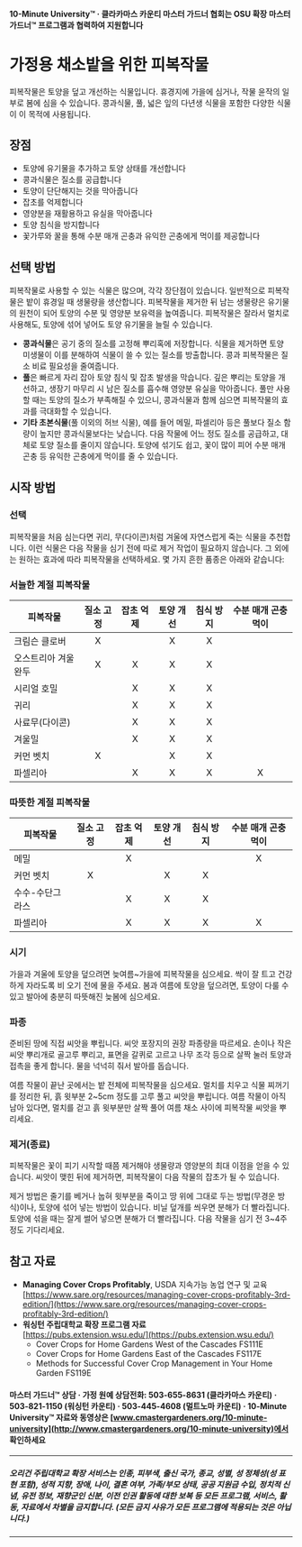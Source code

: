 #### 10-Minute University™ · 클라카마스 카운티 마스터 가드너 협회는 OSU 확장 마스터 가드너™ 프로그램과 협력하여 지원합니다

# 가정용 채소밭을 위한 피복작물

피복작물은 토양을 덮고 개선하는 식물입니다. 휴경지에 가을에 심거나, 작물 윤작의 일부로 봄에 심을 수 있습니다. 콩과식물, 풀, 넓은 잎의 다년생 식물을 포함한 다양한 식물이 이 목적에 사용됩니다.

## 장점

- 토양에 유기물을 추가하고 토양 상태를 개선합니다
- 콩과식물은 질소를 공급합니다
- 토양이 단단해지는 것을 막아줍니다
- 잡초를 억제합니다
- 영양분을 재활용하고 유실을 막아줍니다
- 토양 침식을 방지합니다
- 꽃가루와 꿀을 통해 수분 매개 곤충과 유익한 곤충에게 먹이를 제공합니다

## 선택 방법

피복작물로 사용할 수 있는 식물은 많으며, 각각 장단점이 있습니다. 일반적으로 피복작물은 밭이 휴경일 때 생물량을 생산합니다. 피복작물을 제거한 뒤 남는 생물량은 유기물의 원천이 되어 토양의 수분 및 영양분 보유력을 높여줍니다. 피복작물은 잘라서 멀치로 사용해도, 토양에 섞어 넣어도 토양 유기물을 늘릴 수 있습니다.

- **콩과식물**은 공기 중의 질소를 고정해 뿌리혹에 저장합니다. 식물을 제거하면 토양 미생물이 이를 분해하여 식물이 쓸 수 있는 질소를 방출합니다. 콩과 피복작물은 질소 비료 필요성을 줄여줍니다.
- **풀**은 빠르게 자리 잡아 토양 침식 및 잡초 발생을 막습니다. 깊은 뿌리는 토양을 개선하고, 생장기 마무리 시 남은 질소를 흡수해 영양분 유실을 막아줍니다. 풀만 사용할 때는 토양의 질소가 부족해질 수 있으니, 콩과식물과 함께 심으면 피복작물의 효과를 극대화할 수 있습니다.
- **기타 초본식물**(풀 이외의 허브 식물), 예를 들어 메밀, 파셀리아 등은 풀보다 질소 함량이 높지만 콩과식물보다는 낮습니다. 다음 작물에 어느 정도 질소를 공급하고, 대체로 토양 질소를 줄이지 않습니다. 토양에 섞기도 쉽고, 꽃이 많이 피어 수분 매개 곤충 등 유익한 곤충에게 먹이를 줄 수 있습니다.

## 시작 방법

### 선택

피복작물을 처음 심는다면 귀리, 무(다이콘)처럼 겨울에 자연스럽게 죽는 식물을 추천합니다. 이런 식물은 다음 작물을 심기 전에 따로 제거 작업이 필요하지 않습니다. 그 외에는 원하는 효과에 따라 피복작물을 선택하세요. 몇 가지 흔한 품종은 아래와 같습니다:

### 서늘한 계절 피복작물

| 피복작물            | 질소 고정 | 잡초 억제 | 토양 개선 | 침식 방지 | 수분 매개 곤충 먹이 |
|--------------------|:---------:|:---------:|:---------:|:---------:|:-------------------:|
| 크림슨 클로버      | X         |           | X         | X         |                     |
| 오스트리아 겨울 완두| X         | X         | X         | X         |                     |
| 시리얼 호밀        |           | X         | X         | X         |                     |
| 귀리               |           | X         | X         | X         |                     |
| 사료무(다이콘)     |           | X         | X         | X         |                     |
| 겨울밀             |           | X         | X         | X         |                     |
| 커먼 벳치          | X         |           | X         | X         |                     |
| 파셀리아           |           | X         | X         | X         | X                   |

### 따뜻한 계절 피복작물

| 피복작물            | 질소 고정 | 잡초 억제 | 토양 개선 | 침식 방지 | 수분 매개 곤충 먹이 |
|--------------------|:---------:|:---------:|:---------:|:---------:|:-------------------:|
| 메밀               |           | X         |           |           | X                   |
| 커먼 벳치          | X         |           | X         | X         |                     |
| 수수-수단그라스    |           | X         | X         | X         |                     |
| 파셀리아           |           | X         | X         | X         | X                   |

### 시기

가을과 겨울에 토양을 덮으려면 늦여름~가을에 피복작물을 심으세요. 싹이 잘 트고 건강하게 자라도록 비 오기 전에 물을 주세요. 봄과 여름에 토양을 덮으려면, 토양이 다룰 수 있고 발아에 충분히 따뜻해진 늦봄에 심으세요.

### 파종

준비된 땅에 직접 씨앗을 뿌립니다. 씨앗 포장지의 권장 파종량을 따르세요. 손이나 작은 씨앗 뿌리개로 골고루 뿌리고, 표면을 갈퀴로 고르고 나무 조각 등으로 살짝 눌러 토양과 접촉을 좋게 합니다. 물을 넉넉히 줘서 발아를 돕습니다.

여름 작물이 끝난 곳에서는 밭 전체에 피복작물을 심으세요. 멀치를 치우고 식물 찌꺼기를 정리한 뒤, 흙 윗부분 2~5cm 정도를 고루 풀고 씨앗을 뿌립니다. 여름 작물이 아직 남아 있다면, 멀치를 걷고 흙 윗부분만 살짝 풀어 여름 채소 사이에 피복작물 씨앗을 뿌리세요.

### 제거(종료)

피복작물은 꽃이 피기 시작할 때쯤 제거해야 생물량과 영양분의 최대 이점을 얻을 수 있습니다. 씨앗이 맺힌 뒤에 제거하면, 피복작물이 다음 작물의 잡초가 될 수 있습니다.

제거 방법은 줄기를 베거나 눕혀 윗부분을 죽이고 땅 위에 그대로 두는 방법(무경운 방식)이나, 토양에 섞어 넣는 방법이 있습니다. 비닐 덮개를 씌우면 분해가 더 빨라집니다. 토양에 섞을 때는 잘게 썰어 넣으면 분해가 더 빨라집니다. 다음 작물을 심기 전 3~4주 정도 기다리세요.

## 참고 자료

- **Managing Cover Crops Profitably**, USDA 지속가능 농업 연구 및 교육  
  [https://www.sare.org/resources/managing-cover-crops-profitably-3rd-edition/](https://www.sare.org/resources/managing-cover-crops-profitably-3rd-edition/)
- **워싱턴 주립대학교 확장 프로그램 자료**  
  [https://pubs.extension.wsu.edu/](https://pubs.extension.wsu.edu/)
    - Cover Crops for Home Gardens West of the Cascades FS111E
    - Cover Crops for Home Gardens East of the Cascades FS117E
    - Methods for Successful Cover Crop Management in Your Home Garden FS119E

#### 마스터 가드너™ 상담 · 가정 원예 상담전화: 503-655-8631 (클라카마스 카운티) · 503-821-1150 (워싱턴 카운티) · 503-445-4608 (멀트노마 카운티) · 10-Minute University™ 자료와 동영상은 [www.cmastergardeners.org/10-minute-university](http://www.cmastergardeners.org/10-minute-university)에서 확인하세요

---

##### 오리건 주립대학교 확장 서비스는 인종, 피부색, 출신 국가, 종교, 성별, 성 정체성(성 표현 포함), 성적 지향, 장애, 나이, 결혼 여부, 가족/부모 상태, 공공 지원금 수입, 정치적 신념, 유전 정보, 재향군인 신분, 이전 인권 활동에 대한 보복 등 모든 프로그램, 서비스, 활동, 자료에서 차별을 금지합니다. (모든 금지 사유가 모든 프로그램에 적용되는 것은 아닙니다.)
---